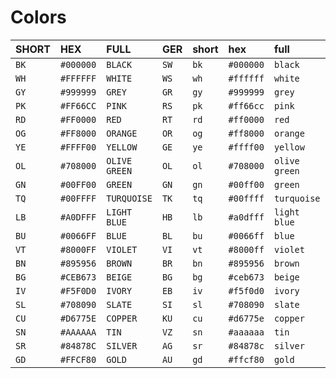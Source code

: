 # Colors

| SHORT | HEX | FULL | GER | short | hex | full | ger |
| :-- | :-- | :-- | :-- | :-- | :-- | :-- | :-- |
| `BK` | `#000000` | `BLACK` | `SW` | `bk` | `#000000` | `black` | `sw` |
| `WH` | `#FFFFFF` | `WHITE` | `WS` | `wh` | `#ffffff` | `white` | `ws` |
| `GY` | `#999999` | `GREY` | `GR` | `gy` | `#999999` | `grey` | `gr` |
| `PK` | `#FF66CC` | `PINK` | `RS` | `pk` | `#ff66cc` | `pink` | `rs` |
| `RD` | `#FF0000` | `RED` | `RT` | `rd` | `#ff0000` | `red` | `rt` |
| `OG` | `#FF8000` | `ORANGE` | `OR` | `og` | `#ff8000` | `orange` | `or` |
| `YE` | `#FFFF00` | `YELLOW` | `GE` | `ye` | `#ffff00` | `yellow` | `ge` |
| `OL` | `#708000` | `OLIVE GREEN` | `OL` | `ol` | `#708000` | `olive green` | `ol` |
| `GN` | `#00FF00` | `GREEN` | `GN` | `gn` | `#00ff00` | `green` | `gn` |
| `TQ` | `#00FFFF` | `TURQUOISE` | `TK` | `tq` | `#00ffff` | `turquoise` | `tk` |
| `LB` | `#A0DFFF` | `LIGHT BLUE` | `HB` | `lb` | `#a0dfff` | `light blue` | `hb` |
| `BU` | `#0066FF` | `BLUE` | `BL` | `bu` | `#0066ff` | `blue` | `bl` |
| `VT` | `#8000FF` | `VIOLET` | `VI` | `vt` | `#8000ff` | `violet` | `vi` |
| `BN` | `#895956` | `BROWN` | `BR` | `bn` | `#895956` | `brown` | `br` |
| `BG` | `#CEB673` | `BEIGE` | `BG` | `bg` | `#ceb673` | `beige` | `bg` |
| `IV` | `#F5F0D0` | `IVORY` | `EB` | `iv` | `#f5f0d0` | `ivory` | `eb` |
| `SL` | `#708090` | `SLATE` | `SI` | `sl` | `#708090` | `slate` | `si` |
| `CU` | `#D6775E` | `COPPER` | `KU` | `cu` | `#d6775e` | `copper` | `ku` |
| `SN` | `#AAAAAA` | `TIN` | `VZ` | `sn` | `#aaaaaa` | `tin` | `vz` |
| `SR` | `#84878C` | `SILVER` | `AG` | `sr` | `#84878c` | `silver` | `ag` |
| `GD` | `#FFCF80` | `GOLD` | `AU` | `gd` | `#ffcf80` | `gold` | `au` |
